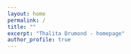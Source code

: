 ```yaml
---
layout: home
permalink: /
title: ""
excerpt: "Thalita Drumond - homepage"
author_profile: true
---
```


<!-- Welcome to my personal webpage. It is still under construction <span><i class="fas fa-fw fa-smile"></i></span> -->
